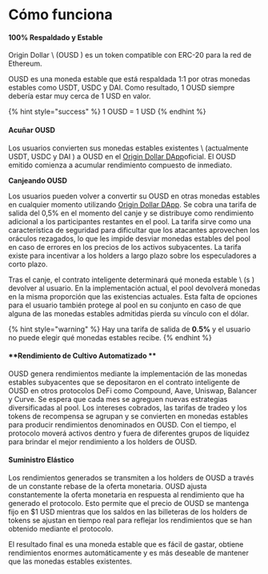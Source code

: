 # Cómo funciona

#### 100% Respaldado y Estable

Origin Dollar \ (OUSD \) es un token compatible con ERC-20 para la red de Ethereum.

OUSD es una moneda estable que está respaldada 1:1 por otras monedas estables como USDT, USDC y DAI. Como resultado, 1 OUSD siempre debería estar muy cerca de 1 USD en valor.

{% hint style="success" %}
1 OUSD = 1 USD
{% endhint %}

#### Acuñar OUSD

Los usuarios convierten sus monedas estables existentes \ (actualmente USDT, USDC y DAI \) a OUSD en el [Origin Dollar DApp](www.ousd.com)oficial. El OUSD emitido comienza a acumular rendimiento compuesto de inmediato.

**Canjeando OUSD**

Los usuarios pueden volver a convertir su OUSD en otras monedas estables en cualquier momento utilizando [Origin Dollar DApp](www.ousd.com). Se cobra una tarifa de salida del 0,5% en el momento del canje y se distribuye como rendimiento adicional a los participantes restantes en el pool. La tarifa sirve como una característica de seguridad para dificultar que los atacantes aprovechen los oráculos rezagados, lo que les impide desviar monedas estables del pool en caso de errores en los precios de los activos subyacentes. La tarifa existe para incentivar a los holders a largo plazo sobre los especuladores a corto plazo.

Tras el canje, el contrato inteligente determinará qué moneda estable \ (s \) devolver al usuario. En la implementación actual, el pool devolverá monedas en la misma proporción que las existencias actuales. Esta falta de opciones para el usuario también protege al pool en su conjunto en caso de que alguna de las monedas estables admitidas pierda su vínculo con el dólar.

{% hint style="warning" %}
Hay una tarifa de salida de **0.5%** y el usuario no puede elegir qué monedas estables recibe.
{% endhint %}

#### **Rendimiento de Cultivo Automatizado **

OUSD genera rendimientos mediante la implementación de las monedas estables subyacentes que se depositaron en el contrato inteligente de OUSD en otros protocolos DeFi como Compound, Aave, Uniswap, Balancer y Curve. Se espera que cada mes se agreguen nuevas estrategias diversificadas al pool. Los intereses cobrados, las tarifas de tradeo y los tokens de recompensa se agrupan y se convierten en monedas estables para producir rendimientos denominados en OUSD. Con el tiempo, el protocolo moverá activos dentro y fuera de diferentes grupos de liquidez para brindar el mejor rendimiento a los holders de OUSD.

#### **Suministro Elástico**

Los rendimientos generados se transmiten a los holders de OUSD a través de un constante rebase de la oferta monetaria. OUSD ajusta constantemente la oferta monetaria en respuesta al rendimiento que ha generado el protocolo. Esto permite que el precio de OUSD se mantenga fijo en $1 USD mientras que los saldos en las billeteras de los holders de tokens se ajustan en tiempo real para reflejar los rendimientos que se han obtenido mediante el protocolo.

El resultado final es una moneda estable que es fácil de gastar, obtiene rendimientos enormes automáticamente y es más deseable de mantener que las monedas estables existentes.


